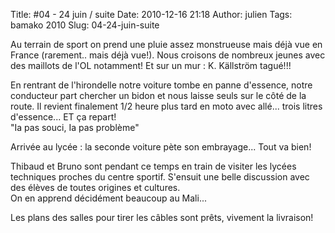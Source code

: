 Title: #04 - 24 juin / suite
Date: 2010-12-16 21:18
Author: julien
Tags: bamako 2010
Slug: 04-24-juin-suite

Au terrain de sport on prend une pluie assez monstrueuse mais déjà vue
en France (rarement.. mais déjà vue!). Nous croisons de nombreux jeunes
avec des maillots de l'OL notamment! Et sur un mur : K. Källström
tagué!!!  
  
En rentrant de l'hirondelle notre voiture tombe en panne d'essence,
notre conducteur part chercher un bidon et nous laisse seuls sur le côté
de la route. Il revient finalement 1/2 heure plus tard en moto avec
allé... trois litres d'essence... ET ça repart!  
"Ia pas souci, Ia pas problème"  
  
Arrivée au lycée : la seconde voiture pète son embrayage... Tout va
bien!  
  
Thibaud et Bruno sont pendant ce temps en train de visiter les lycées
techniques proches du centre sportif. S'ensuit une belle discussion avec
des élèves de toutes origines et cultures.  
On en apprend décidément beaucoup au Mali...  
  
Les plans des salles pour tirer les câbles sont prêts, vivement la
livraison!

</p>

